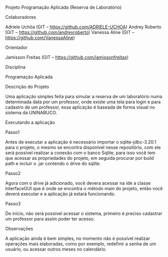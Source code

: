 Projeto Programação Aplicada (Reserva de Laboratório)


Colaboradores

Adriele Uchôa (GIT – https://github.com/ADRIELE-UCHOA)
Andrey Roberto (GIT – https://github.com/andreyroberto)
Vanessa Aline (GIT – https://github.com/VanessaAline)

Orientador

Jamisson Freitas (GIT – https://github.com/jamissonfreitas)

Disciplina

Programação Aplicada

Descrição do Projeto

Uma aplicação simples feita para simular a reserva de um laboratório numa determinada data por um professor, onde existe uma tela para login e para cadastro de um professor, essa aplicação é baseada de forma visual no sistema da UNINABUCO.

Executando a aplicação

Passo1

Antes de executar a aplicação é necessário importar o sqlite-jdbc-3.20.1 para o projeto, o mesmo se encontra disponível nesse repositório, com ele será possível realizar a conexão com o banco Sqlite, para isso você tem que acessar as propriedades do projeto, em seguida procurar por build path e incluir o .jar contendo o drive do sqlite.

Passo2

Agora com o drive já adicionado, você devera acessar na ide a classe InterfaceGUI que é onde se encontra o método main do projeto, então você deverá executar e a aplicação já estará funcionando.

Passo3

De início, não será possível acessar o sistema, primeiro é preciso cadastrar um professor para assim poder ter acesso.


Observações

A aplicação ainda é bem simples, no momento não é possível realizar operações mais elaboradas, como por exemplo, redefinir a senha de um usuário, ou acessar outros meses no calendário.
